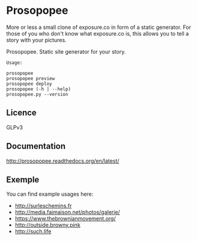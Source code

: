 # Prosopopee

More or less a small clone of exposure.co in form of a static generator. For
those of you who don't know what exposure.co is, this allows you to tell a
story with your pictures.

Prosopopee. Static site generator for your story.

```
Usage:

prosopopee
prosopopee preview
prosopopee deploy
prosopopee (-h | --help)
prosopopee.py --version
```

## Licence 

GLPv3

## Documentation

  http://prosopopee.readthedocs.org/en/latest/

## Exemple

You can find example usages here:

* http://surleschemins.fr
* http://media.faimaison.net/photos/galerie/
* https://www.thebrownianmovement.org/
* http://outside.browny.pink
* http://such.life



